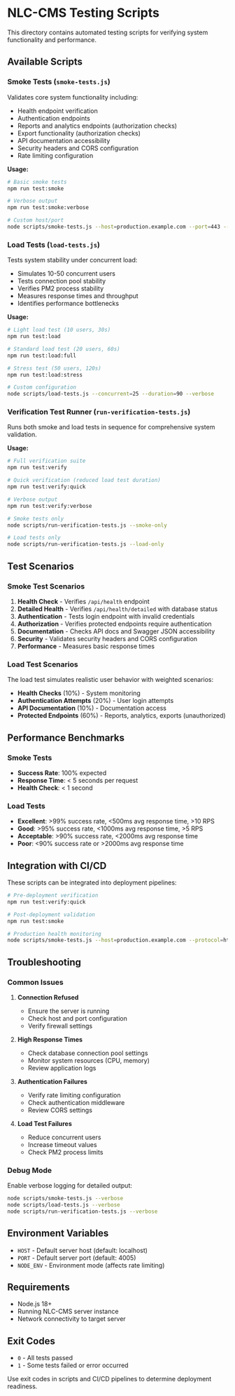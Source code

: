# NLC-CMS Testing Scripts

This directory contains automated testing scripts for verifying system functionality and performance.

## Available Scripts

### Smoke Tests (`smoke-tests.js`)

Validates core system functionality including:
- Health endpoint verification
- Authentication endpoints
- Reports and analytics endpoints (authorization checks)
- Export functionality (authorization checks)
- API documentation accessibility
- Security headers and CORS configuration
- Rate limiting configuration

**Usage:**
```bash
# Basic smoke tests
npm run test:smoke

# Verbose output
npm run test:smoke:verbose

# Custom host/port
node scripts/smoke-tests.js --host=production.example.com --port=443 --protocol=https
```

### Load Tests (`load-tests.js`)

Tests system stability under concurrent load:
- Simulates 10-50 concurrent users
- Tests connection pool stability
- Verifies PM2 process stability
- Measures response times and throughput
- Identifies performance bottlenecks

**Usage:**
```bash
# Light load test (10 users, 30s)
npm run test:load

# Standard load test (20 users, 60s)
npm run test:load:full

# Stress test (50 users, 120s)
npm run test:load:stress

# Custom configuration
node scripts/load-tests.js --concurrent=25 --duration=90 --verbose
```

### Verification Test Runner (`run-verification-tests.js`)

Runs both smoke and load tests in sequence for comprehensive system validation.

**Usage:**
```bash
# Full verification suite
npm run test:verify

# Quick verification (reduced load test duration)
npm run test:verify:quick

# Verbose output
npm run test:verify:verbose

# Smoke tests only
node scripts/run-verification-tests.js --smoke-only

# Load tests only
node scripts/run-verification-tests.js --load-only
```

## Test Scenarios

### Smoke Test Scenarios
1. **Health Check** - Verifies `/api/health` endpoint
2. **Detailed Health** - Verifies `/api/health/detailed` with database status
3. **Authentication** - Tests login endpoint with invalid credentials
4. **Authorization** - Verifies protected endpoints require authentication
5. **Documentation** - Checks API docs and Swagger JSON accessibility
6. **Security** - Validates security headers and CORS configuration
7. **Performance** - Measures basic response times

### Load Test Scenarios
The load test simulates realistic user behavior with weighted scenarios:
- **Health Checks** (10%) - System monitoring
- **Authentication Attempts** (20%) - User login attempts
- **API Documentation** (10%) - Documentation access
- **Protected Endpoints** (60%) - Reports, analytics, exports (unauthorized)

## Performance Benchmarks

### Smoke Tests
- **Success Rate**: 100% expected
- **Response Time**: < 5 seconds per request
- **Health Check**: < 1 second

### Load Tests
- **Excellent**: >99% success rate, <500ms avg response time, >10 RPS
- **Good**: >95% success rate, <1000ms avg response time, >5 RPS
- **Acceptable**: >90% success rate, <2000ms avg response time
- **Poor**: <90% success rate or >2000ms avg response time

## Integration with CI/CD

These scripts can be integrated into deployment pipelines:

```bash
# Pre-deployment verification
npm run test:verify:quick

# Post-deployment validation
npm run test:smoke

# Production health monitoring
node scripts/smoke-tests.js --host=production.example.com --protocol=https
```

## Troubleshooting

### Common Issues

1. **Connection Refused**
   - Ensure the server is running
   - Check host and port configuration
   - Verify firewall settings

2. **High Response Times**
   - Check database connection pool settings
   - Monitor system resources (CPU, memory)
   - Review application logs

3. **Authentication Failures**
   - Verify rate limiting configuration
   - Check authentication middleware
   - Review CORS settings

4. **Load Test Failures**
   - Reduce concurrent users
   - Increase timeout values
   - Check PM2 process limits

### Debug Mode

Enable verbose logging for detailed output:
```bash
node scripts/smoke-tests.js --verbose
node scripts/load-tests.js --verbose
node scripts/run-verification-tests.js --verbose
```

## Environment Variables

- `HOST` - Default server host (default: localhost)
- `PORT` - Default server port (default: 4005)
- `NODE_ENV` - Environment mode (affects rate limiting)

## Requirements

- Node.js 18+
- Running NLC-CMS server instance
- Network connectivity to target server

## Exit Codes

- `0` - All tests passed
- `1` - Some tests failed or error occurred

Use exit codes in scripts and CI/CD pipelines to determine deployment readiness.